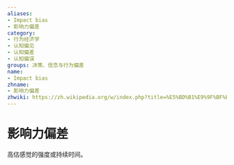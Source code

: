 ```yaml
---
aliases:
- Impact bias
- 影响力偏差
category:
- 行为经济学
- 认知偏见
- 认知偏差
- 认知偏误
groups: 决策、信念与行为偏差
name:
- Impact bias
zhname:
- 影响力偏差
zhwiki: https://zh.wikipedia.org/w/index.php?title=%E5%BD%B1%E9%9F%BF%E5%8A%9B%E5%81%8F%E8%AA%A4&action=edit&redlink=1
---
```


# 影响力偏差

高估感觉的强度或持续时间。
